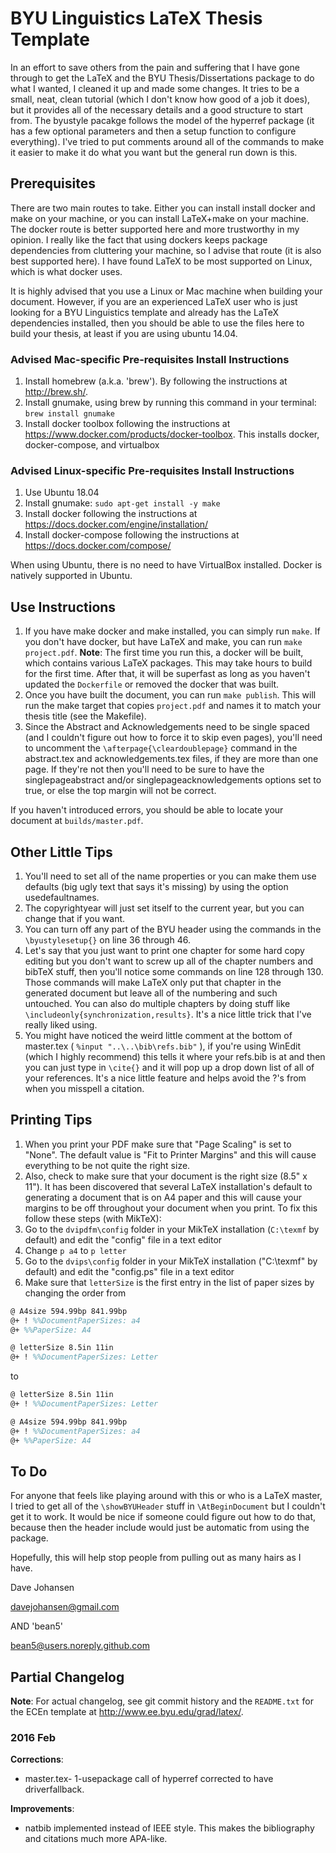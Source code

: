 # BYU Linguistics LaTeX Thesis Template

In an effort to save others from the pain and suffering that I have gone through to get the LaTeX and the BYU Thesis/Dissertations package to do what I wanted, I cleaned it up and made some changes. It tries to be a small, neat, clean tutorial (which I don't know how good of a job it does), but it provides all of the necessary details and a good structure to start from. The byustyle pacakge follows the model of the hyperref package (it has a few optional parameters and then a setup function to configure everything). I've tried to put comments around all of the commands to make it easier to make it do what you want but the general run down is this.

## Prerequisites

There are two main routes to take. Either you can install install docker and make on your machine, or you can install LaTeX+make on your machine. The docker route is better supported here and more trustworthy in my opinion. I really like the fact that using dockers keeps package dependencies from cluttering your machine, so I advise that route (it is also best supported here). I have found LaTeX to be most supported on Linux, which is what docker uses.

It is highly advised that you use a Linux or Mac machine when building your document. However, if you are an experienced LaTeX user who is just looking for a BYU Linguistics template and already has the LaTeX dependencies installed, then you should be able to use the files here to build your thesis, at least if you are using ubuntu 14.04.

### Advised Mac-specific Pre-requisites Install Instructions

1. Install homebrew (a.k.a. 'brew'). By following the instructions at <http://brew.sh/>.
2. Install gnumake, using brew by running this command in your terminal: `brew install gnumake`
3. Install docker toolbox following the instructions at <https://www.docker.com/products/docker-toolbox>. This installs docker, docker-compose, and virtualbox

### Advised Linux-specific Pre-requisites Install Instructions

1. Use Ubuntu 18.04
2. Install gnumake: `sudo apt-get install -y make`
3. Install docker following the instructions at <https://docs.docker.com/engine/installation/>
4. Install docker-compose following the instructions at <https://docs.docker.com/compose/>

When using Ubuntu, there is no need to have VirtualBox installed. Docker is natively supported in Ubuntu.

## Use Instructions

1. If you have make docker and make installed, you can simply run `make`. If you don't have docker, but have LaTeX and make, you can run `make project.pdf`. **Note**: The first time you run this, a docker will be built, which contains various LaTeX packages. This may take hours to build for the first time. After that, it will be superfast as long as you haven't updated the `Dockerfile` or removed the docker that was built.
2. Once you have built the document, you can run `make publish`. This will run the make target that copies `project.pdf` and names it to match your thesis title (see the Makefile).
3. Since the Abstract and Acknowledgements need to be single spaced (and I couldn't figure out how to force it to skip even pages), you'll need to uncomment the `\afterpage{\cleardoublepage}` command in the abstract.tex and acknowledgements.tex files, if they are more than one page. If they're not then you'll need to be sure to have the singlepageabstract and/or singlepageacknowledgements options set to true, or else the top margin will not be correct.

If you haven't introduced errors, you should be able to locate your document at `builds/master.pdf`.

## Other Little Tips

1. You'll need to set all of the name properties or you can make them use defaults (big ugly text that says it's missing) by using the option usedefaultnames.
2. The copyrightyear will just set itself to the current year, but you can change that if you want.
3. You can turn off any part of the BYU header using the commands in the `\byustylesetup{}` on line 36 through 46.
4. Let's say that you just want to print one chapter for some hard copy editing but you don't want to screw up all of the chapter numbers and bibTeX stuff, then you'll notice some commands on line 128 through 130. Those commands will make LaTeX only put that chapter in the generated document but leave all of the numbering and such untouched. You can also do multiple chapters by doing stuff like `\includeonly{synchronization,results}`. It's a nice little trick that I've really liked using.
5. You might have noticed the weird little comment at the bottom of master.tex ( `%input "..\..\bib\refs.bib"` ), if you're using WinEdit (which I highly recommend) this tells it where your refs.bib is at and then you can just type in `\cite{}` and it will pop up a drop down list of all of your references. It's a nice little feature and helps avoid the ?'s from when you misspell a citation.

## Printing Tips

1. When you print your PDF make sure that "Page Scaling" is set to "None". The default value is "Fit to Printer Margins" and this will cause everything to be not quite the right size.
2. Also, check to make sure that your document is the right size (8.5" x 11"). It has been discovered that several LaTeX installation's default to generating a document that is on A4 paper and this will cause your margins to be off throughout your document when you print. To fix this follow these steps (with MikTeX):
  1. Go to the `dvipdfm\config` folder in your MikTeX installation (`C:\texmf` by default) and edit the "config" file in a text editor
  2. Change `p a4` to `p letter`
  3. Go to the `dvips\config` folder in your MikTeX installation ("C:\texmf" by default) and edit the "config.ps" file in a text editor
  4. Make sure that `letterSize` is the first entry in the list of paper sizes by changing the order from
  ```latex
  @ A4size 594.99bp 841.99bp
  @+ ! %%DocumentPaperSizes: a4
  @+ %%PaperSize: A4
  
  @ letterSize 8.5in 11in
  @+ ! %%DocumentPaperSizes: Letter
  ```

  to

  ```latex
  @ letterSize 8.5in 11in
  @+ ! %%DocumentPaperSizes: Letter
  
  @ A4size 594.99bp 841.99bp
  @+ ! %%DocumentPaperSizes: a4
  @+ %%PaperSize: A4
  ```

## To Do

For anyone that feels like playing around with this or who is a LaTeX master, I tried to get all of the `\showBYUHeader` stuff in `\AtBeginDocument` but I couldn't get it to work. It would be nice if someone could figure out how to do that, because then the header include would just be automatic from using the package.

Hopefully, this will help stop people from pulling out as many hairs as I have.

Dave Johansen

davejohansen@gmail.com

AND 'bean5'

bean5@users.noreply.github.com

## Partial Changelog

**Note**: For actual changelog, see git commit history and the `README.txt` for the ECEn template at <http://www.ee.byu.edu/grad/latex/>.

### 2016 Feb

**Corrections**:

* master.tex- 1-usepackage call of hyperref corrected to have driverfallback.

**Improvements**:

* natbib implemented instead of IEEE style. This makes the bibliography and citations much more APA-like.
